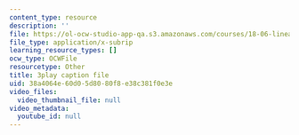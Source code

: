```yaml
---
content_type: resource
description: ''
file: https://ol-ocw-studio-app-qa.s3.amazonaws.com/courses/18-06-linear-algebra-spring-2010/38a4064e60d05d8080f8e38c381f0e3e_QNpj-gOXW9M.vtt
file_type: application/x-subrip
learning_resource_types: []
ocw_type: OCWFile
resourcetype: Other
title: 3play caption file
uid: 38a4064e-60d0-5d80-80f8-e38c381f0e3e
video_files:
  video_thumbnail_file: null
video_metadata:
  youtube_id: null
---
```

